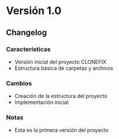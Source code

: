 # Versión 1.0

## Changelog

### Características
- Versión inicial del proyecto CLONEFIX
- Estructura básica de carpetas y archivos

### Cambios
- Creación de la estructura del proyecto
- Implementación inicial

### Notas
- Esta es la primera versión del proyecto
